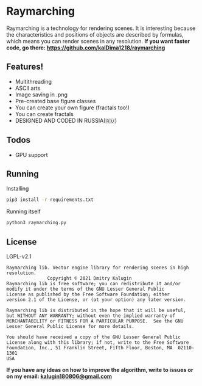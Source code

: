 # Raymarching
Raymarching is a technology for rendering scenes. It is interesting because the characteristics and positions of objects are described by formulas, which means you can render scenes in any resolution.
**If you want faster code, go there: https://github.com/kalDima1218/raymarching**

## Features!

  - Multithreading
  - ASCII arts
  - Image saving in .png
  - Pre-created base figure classes
  - You can create your own figure (fractals too!)
  - You can create fractals
  - DESIGNED AND CODED IN RUSSIA(🇷🇺)
  
## Todos

  - GPU support

## Running
Installing
```sh
pip3 install -r requirements.txt
```
Running itself
```sh
python3 raymarching.py
```

## License
LGPL-v2.1

    Raymarching lib. Vector engine library for rendering scenes in high resolution.
                   Copyright © 2021 Dmitry Kalugin
    Raymarching lib is free software; you can redistribute it and/or
    modify it under the terms of the GNU Lesser General Public
    License as published by the Free Software Foundation; either
    version 2.1 of the License, or (at your option) any later version.
    
    Raymarching lib is distributed in the hope that it will be useful,
    but WITHOUT ANY WARRANTY; without even the implied warranty of
    MERCHANTABILITY or FITNESS FOR A PARTICULAR PURPOSE.  See the GNU
    Lesser General Public License for more details.
    
    You should have received a copy of the GNU Lesser General Public
    License along with this library; if not, write to the Free Software
    Foundation, Inc., 51 Franklin Street, Fifth Floor, Boston, MA  02110-1301
    USA


**If you have any ideas on how to improve the algorithm, write to issues or on my email: kalugin180806@gmail.com**
